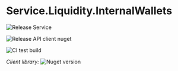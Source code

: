 # Service.Liquidity.InternalWallets

![Release Service](https://github.com/MyJetWallet/Service.Liquidity.InternalWallets/workflows/Release%20Service/badge.svg)

![Release API client nuget](https://github.com/MyJetWallet/Service.Liquidity.InternalWallets/workflows/Release%20API%20client%20nuget/badge.svg)

![CI test build](https://github.com/MyJetWallet/Service.Liquidity.InternalWallets/workflows/CI%20test%20build/badge.svg)

*Client library:* ![Nuget version](https://img.shields.io/nuget/v/MyJetWallet.Service.Liquidity.InternalWallets.Client?label=MyJetWallet.Service.Liquidity.InternalWallets.Client&style=social)


